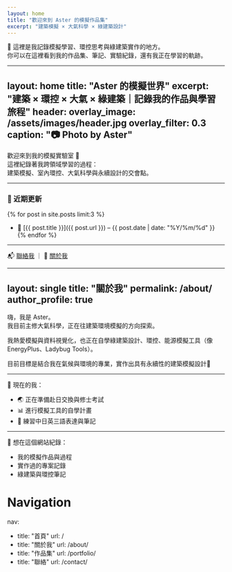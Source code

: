 ```yaml
---
layout: home
title: "歡迎來到 Aster 的模擬作品集"
excerpt: "建築模擬 × 大氣科學 × 綠建築設計"
---
```


🌱 這裡是我記錄模擬學習、環控思考與綠建築實作的地方。  
你可以在這裡看到我的作品集、筆記、實驗紀錄，還有我正在學習的軌跡。

---
layout: home
title: "Aster 的模擬世界"
excerpt: "建築 × 環控 × 大氣 × 綠建築｜記錄我的作品與學習旅程"
header:
  overlay_image: /assets/images/header.jpg
  overlay_filter: 0.3
  caption: "📷 Photo by Aster"
---

歡迎來到我的模擬實驗室 🧪  
這裡紀錄著我跨領域學習的過程：  
建築模擬、室內環控、大氣科學與永續設計的交會點。

---

### 🌿 近期更新
{% for post in site.posts limit:3 %}
- 📌 [{{ post.title }}]({{ post.url }}) – {{ post.date | date: "%Y/%m/%d" }}
{% endfor %}

---

📬 [聯絡我](/contact/) ｜ 💼 [關於我](/about/)

---
layout: single
title: "關於我"
permalink: /about/
author_profile: true
---

嗨，我是 Aster。  
我目前主修大氣科學，正在往建築環境模擬的方向探索。

我熱愛模擬與資料視覺化，也正在自學綠建築設計、環控、能源模擬工具（像 EnergyPlus、Ladybug Tools）。  

目前目標是結合我在氣候與環境的專業，實作出具有永續性的建築模擬設計🌱

---

🧭 現在的我：
- 🌏 正在準備赴日交換與修士考試
- 📊 進行模擬工具的自學計畫
- 📖 練習中日英三語表達與筆記

---

🎯 想在這個網站紀錄：
- 我的模擬作品與過程
- 實作過的專案記錄
- 綠建築與環控筆記

# Navigation
nav:
  - title: "首頁"
    url: /
  - title: "關於我"
    url: /about/
  - title: "作品集"
    url: /portfolio/
  - title: "聯絡"
    url: /contact/

